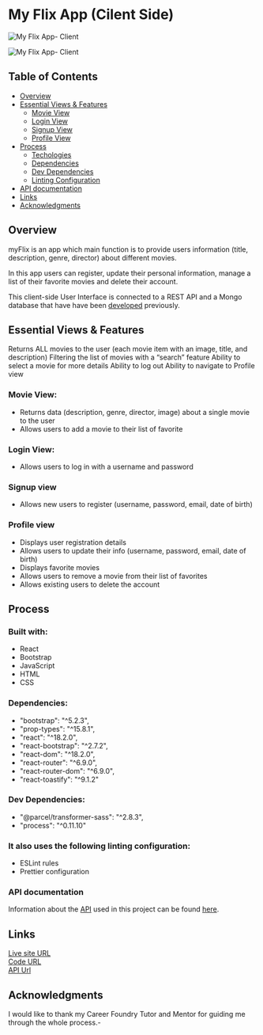 # My Flix App (Cilent Side)
![My Flix App- Client](https://i.imgur.com/MMMjuEV.png)

![My Flix App- Client](https://i.imgur.com/MMMjuEV.png)

## Table of Contents

- [Overview](#overview)
- [Essential Views & Features](#essential-views--features)
  - [Movie View](#movie-view)
  - [Login View](#login-view)
  - [Signup View](#signup-view)
  - [Profile View](#profile-view)
- [Process](#process)
  - [Techologies](#built-with)
  - [Dependencies](#dependencies)
  - [Dev Dependencies](#dev-dependencies)
  - [Linting Configuration](#it-also-uses-the-following-linting-configuration)
- [API documentation](#api-documentation)
- [Links](#links)
- [Acknowledgments](#acknowledgments)


## Overview
myFlix is an app which main function is to provide users information (title, description, genre, director) about different movies.

In this app users can register, update their personal information, manage a list of their favorite movies and delete their account.

This client-side User Interface is connected to a REST API and a Mongo database that have have been [developed](https://github.com/GabCB/movie-web-app) previously.

## Essential Views & Features
Returns ALL movies to the user (each movie item with an image, title, and description)
Filtering the list of movies with a “search” feature
Ability to select a movie for more details
Ability to log out
Ability to navigate to Profile view

### Movie View:
- Returns data (description, genre, director, image) about a single movie to the user
- Allows users to add a movie to their list of favorite

### Login View:
- Allows users to log in with a username and password

### Signup view
- Allows new users to register (username, password, email, date of birth)

### Profile view
- Displays user registration details
- Allows users to update their info (username, password, email, date of birth)
- Displays favorite movies
- Allows users to remove a movie from their list of favorites
- Allows existing users to delete the account

## Process

### Built with:
- React
- Bootstrap
- JavaScript
- HTML
- CSS

### Dependencies:
- "bootstrap": "^5.2.3",
- "prop-types": "^15.8.1",
- "react": "^18.2.0",
- "react-bootstrap": "^2.7.2",
- "react-dom": "^18.2.0",
- "react-router": "^6.9.0",
- "react-router-dom": "^6.9.0",
- "react-toastify": "^9.1.2"

### Dev Dependencies:
- "@parcel/transformer-sass": "^2.8.3",
- "process": "^0.11.10"

### It also uses the following linting configuration:
- ESLint rules
- Prettier configuration

### API documentation
Information about the [API](https://github.com/GabCB/movie-web-app) used in this project can be found [here](https://moviewebapp.herokuapp.com/documentation.html).

## Links
[Live site URL](https://myawesomeflix.netlify.app/login) <br>
[Code URL](https://github.com/GabCB/myFlix-client/tree/myFlix-client_3.9) <br>
[API Url](https://moviewebapp.herokuapp.com/)


## Acknowledgments

I would like to thank my Career Foundry Tutor and Mentor for guiding me through the whole process.-